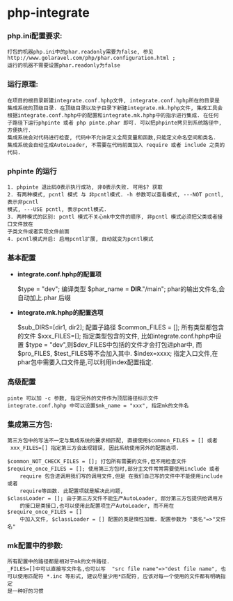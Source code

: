 # php-integrate

### php.ini配置要求:
    打包的机器php.ini中的phar.readonly需要为false, 参见
    http://www.golaravel.com/php/phar.configuration.html ;
    运行的机器不需要设置phar.readonly为false

### 运行原理:
    在项目的根目录新建integrate.conf.hphp文件, integrate.conf.hphp所在的目录是
    集成系统的顶级目录. 在顶级目录以及子目录下新建integrate.mk.hphp文件, 集成工具会
    根据integrate.conf.hphp中的配置和integrate.mk.hphp中的指示进行集成. 在任何
    子路径下运行phpinte 或者 php pinte.phar 即可. 可以把phpinte拷贝到系统路径中, 方便执行.
    集成系统会对代码进行检查, 代码中不允许定义全局变量和函数,只能定义命名空间和类名. 
    集成系统会自动生成AutoLoader, 不需要在代码前面加入 require 或者 include 之类的代码.

### phpinte 的运行
    1. phpinte 退出码0表示执行成功, 非0表示失败. 可用$? 获取
    2. 有两种模式, pcntl 模式 与 非pcntl模式. -h 参数可以查看模式, ---NOT pcntl, 表示非pcntl
    模式, ---USE pcntl, 表示pcntl模式. 
    3. 两种模式的区别: pcntl 模式不关心mk中文件的顺序, 非pcntl 模式必须把父类或者接口文件放在
    子类文件或者实现文件前面
    4. pcntl模式开启: 启用pcntl扩展, 自动就变为pcntl模式

### 基本配置
*   **integrate.conf.hphp的配置项**

    $type = "dev"; 编译类型
    $phar_name = __DIR__."/main"; phar的输出文件名,会自动加上.phar 后缀


*   **integrate.mk.hphp的配置选项**

    $sub_DIRS=[dir1, dir2]; 配置子路径
    $common_FILES = []; 所有类型都包含的文件
    $xxx_FILES=[]; 指定类型包含的文件, 比如integrate.conf.hphp中设置
    $type = "dev",则$dev_FILES中包括的文件才会打包进phar中, 而$pro_FILES, 
    $test_FILES等不会加入其中.
    $index=xxxx; 指定入口文件,在phar包中需要入口文件是,可以利用index配置指定.

### 高级配置
    pinte 可以加 -c 参数, 指定另外的文件作为顶层路径标示文件
    integrate.conf.hphp 中可以设置$mk_name = "xxx", 指定mk的文件名

### 集成第三方包:
    第三方包中的写法不一定与集成系统的要求相匹配, 直接使用$common_FILES = [] 或者
     xxx_FILES=[] 指定第三方会出现错误, 因此系统使用另外的配置选项.

    $common_NOT_CHECK_FILES = []; 打包所有需要的文件,但不用检查文件
    $require_once_FILES = []; 使用第三方包时,部分主文件常常需要使用include 或者 
        require 包含进调用我们写的调用文件,但是 在我们自己写的文件中不能使用include 或者
        require等函数. 此配置项就是解决此问题,
    $classLoader = []; 由于第三方文件不能生产AutoLoader, 部分第三方包提供给调用方
        的接口是类接口,也可以使用此配置项生产AutoLoader, 而不用在$require_once_FILES = [] 
        中加入文件, $classLoader = [] 配置的类是惰性加载. 配置参数为 "类名"=>"文件名"

### mk配置中的参数:
    所有配置中的路径都是相对于mk的文件路径.
    _FILES=[]中可以直接写文件名,也可以写  "src file name"=>"dest file name", 也
    可以使用匹配符 *.inc 等形式, 建议尽量少用*匹配符, 应该对每一个使用的文件都有明确指定
    是一种好的习惯


